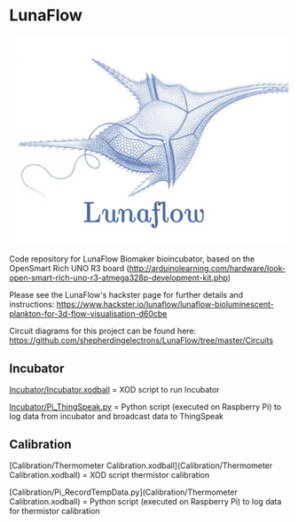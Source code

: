 # LunaFlow
![LunaFlow logo](https://github.com/shepherdingelectrons/LunaFlow/blob/master/lunaflow_logo.jpg)

Code repository for LunaFlow Biomaker bioincubator, based on the OpenSmart Rich UNO R3 board (http://arduinolearning.com/hardware/look-open-smart-rich-uno-r3-atmega328p-development-kit.php)

Please see the LunaFlow's hackster page for further details and instructions:
https://www.hackster.io/lunaflow/lunaflow-bioluminescent-plankton-for-3d-flow-visualisation-d60cbe

Circuit diagrams for this project can be found here:
https://github.com/shepherdingelectrons/LunaFlow/tree/master/Circuits

## Incubator
[Incubator/Incubator.xodball](Incubator/Incubator.xodball) =  XOD script to run Incubator

[Incubator/Pi_ThingSpeak.py](Incubator/Pi_ThingSpeak.py) = Python script (executed on Raspberry Pi) to log data from incubator and broadcast data to ThingSpeak


## Calibration
[Calibration/Thermometer Calibration.xodball](Calibration/Thermometer Calibration.xodball) = XOD script thermistor calibration

[Calibration/Pi_RecordTempData.py](Calibration/Thermometer Calibration.xodball) = Python script (executed on Raspberry Pi) to log data for thermistor calibration




